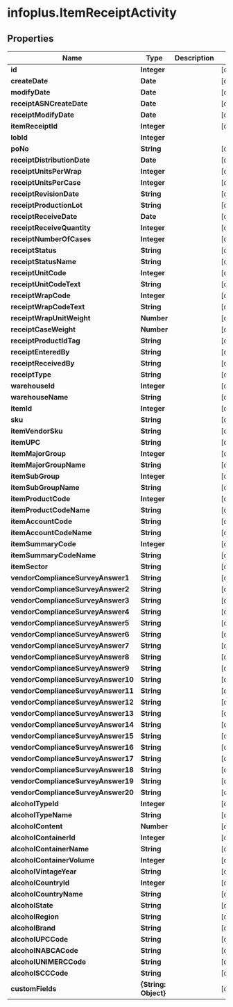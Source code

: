 # infoplus.ItemReceiptActivity

## Properties
Name | Type | Description | Notes
------------ | ------------- | ------------- | -------------
**id** | **Integer** |  | [optional] 
**createDate** | **Date** |  | [optional] 
**modifyDate** | **Date** |  | [optional] 
**receiptASNCreateDate** | **Date** |  | [optional] 
**receiptModifyDate** | **Date** |  | [optional] 
**itemReceiptId** | **Integer** |  | [optional] 
**lobId** | **Integer** |  | 
**poNo** | **String** |  | [optional] 
**receiptDistributionDate** | **Date** |  | [optional] 
**receiptUnitsPerWrap** | **Integer** |  | [optional] 
**receiptUnitsPerCase** | **Integer** |  | [optional] 
**receiptRevisionDate** | **String** |  | [optional] 
**receiptProductionLot** | **String** |  | [optional] 
**receiptReceiveDate** | **Date** |  | [optional] 
**receiptReceiveQuantity** | **Integer** |  | [optional] 
**receiptNumberOfCases** | **Integer** |  | [optional] 
**receiptStatus** | **String** |  | [optional] 
**receiptStatusName** | **String** |  | [optional] 
**receiptUnitCode** | **Integer** |  | [optional] 
**receiptUnitCodeText** | **String** |  | [optional] 
**receiptWrapCode** | **Integer** |  | [optional] 
**receiptWrapCodeText** | **String** |  | [optional] 
**receiptWrapUnitWeight** | **Number** |  | [optional] 
**receiptCaseWeight** | **Number** |  | [optional] 
**receiptProductIdTag** | **String** |  | [optional] 
**receiptEnteredBy** | **String** |  | [optional] 
**receiptReceivedBy** | **String** |  | [optional] 
**receiptType** | **String** |  | [optional] 
**warehouseId** | **Integer** |  | [optional] 
**warehouseName** | **String** |  | [optional] 
**itemId** | **Integer** |  | [optional] 
**sku** | **String** |  | [optional] 
**itemVendorSku** | **String** |  | [optional] 
**itemUPC** | **String** |  | [optional] 
**itemMajorGroup** | **Integer** |  | [optional] 
**itemMajorGroupName** | **String** |  | [optional] 
**itemSubGroup** | **Integer** |  | [optional] 
**itemSubGroupName** | **String** |  | [optional] 
**itemProductCode** | **Integer** |  | [optional] 
**itemProductCodeName** | **String** |  | [optional] 
**itemAccountCode** | **String** |  | [optional] 
**itemAccountCodeName** | **String** |  | [optional] 
**itemSummaryCode** | **Integer** |  | [optional] 
**itemSummaryCodeName** | **String** |  | [optional] 
**itemSector** | **String** |  | [optional] 
**vendorComplianceSurveyAnswer1** | **String** |  | [optional] 
**vendorComplianceSurveyAnswer2** | **String** |  | [optional] 
**vendorComplianceSurveyAnswer3** | **String** |  | [optional] 
**vendorComplianceSurveyAnswer4** | **String** |  | [optional] 
**vendorComplianceSurveyAnswer5** | **String** |  | [optional] 
**vendorComplianceSurveyAnswer6** | **String** |  | [optional] 
**vendorComplianceSurveyAnswer7** | **String** |  | [optional] 
**vendorComplianceSurveyAnswer8** | **String** |  | [optional] 
**vendorComplianceSurveyAnswer9** | **String** |  | [optional] 
**vendorComplianceSurveyAnswer10** | **String** |  | [optional] 
**vendorComplianceSurveyAnswer11** | **String** |  | [optional] 
**vendorComplianceSurveyAnswer12** | **String** |  | [optional] 
**vendorComplianceSurveyAnswer13** | **String** |  | [optional] 
**vendorComplianceSurveyAnswer14** | **String** |  | [optional] 
**vendorComplianceSurveyAnswer15** | **String** |  | [optional] 
**vendorComplianceSurveyAnswer16** | **String** |  | [optional] 
**vendorComplianceSurveyAnswer17** | **String** |  | [optional] 
**vendorComplianceSurveyAnswer18** | **String** |  | [optional] 
**vendorComplianceSurveyAnswer19** | **String** |  | [optional] 
**vendorComplianceSurveyAnswer20** | **String** |  | [optional] 
**alcoholTypeId** | **Integer** |  | [optional] 
**alcoholTypeName** | **String** |  | [optional] 
**alcoholContent** | **Number** |  | [optional] 
**alcoholContainerId** | **Integer** |  | [optional] 
**alcoholContainerName** | **String** |  | [optional] 
**alcoholContainerVolume** | **Integer** |  | [optional] 
**alcoholVintageYear** | **String** |  | [optional] 
**alcoholCountryId** | **Integer** |  | [optional] 
**alcoholCountryName** | **String** |  | [optional] 
**alcoholState** | **String** |  | [optional] 
**alcoholRegion** | **String** |  | [optional] 
**alcoholBrand** | **String** |  | [optional] 
**alcoholUPCCode** | **String** |  | [optional] 
**alcoholNABCACode** | **String** |  | [optional] 
**alcoholUNIMERCCode** | **String** |  | [optional] 
**alcoholSCCCode** | **String** |  | [optional] 
**customFields** | **{String: Object}** |  | [optional] 


